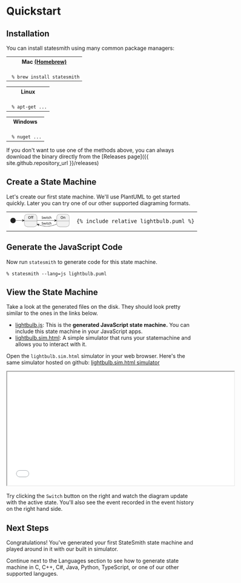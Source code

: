 # Quickstart


## Installation

You can install statesmith using many common package managers:

<table>
<tr><th>
Mac <a target="_blank" href="https://brew.sh">(Homebrew)</a>
</th></tr>
<tr><td>
<code>
 % brew install statesmith
</code>
</td></tr>
</table>

<table>
<tr><th>
Linux
</th></tr>
<tr><td>
<code>
 % apt-get ...
</code>
</td></tr>
</table>

<table>
<tr><th>
Windows
</th></tr>
<tr><td>
<code>
 % nuget ...
</code>
</td></tr>
</table>



If you don't want to use one of the methods above, you can always download the binary directly from the [Releases page]({{ site.github.repository_url }}/releases)


## Create a State Machine

Let's create our first state machine. We'll use PlantUML to get started quickly. Later you can try one of our other supported diagraming formats.

<table>
<tr>
<td>

<img src="lightbulb.svg">

</td>
<td>
<pre>
{% include_relative lightbulb.puml %}
</pre>
</td>
</tr>
</table>

## Generate the JavaScript Code

Now run `statesmith` to generate code for this state machine.

```
% statesmith --lang=js lightbulb.puml
```

## View the State Machine

Take a look at the generated files on the disk. They should look pretty similar to the ones in the links below.

* [lightbulb.js](lightbulb.js): This is the **generated JavaScript state machine.** You can include this state machine in your JavaScript apps.
* [lightbulb.sim.html](lightbulb.sim.html): A simple simulator that runs your statemachine and allows you to interact with it.

Open the `lightbulb.sim.html` simulator in your web browser. Here's the same simulator hosted on github: [lightbulb.sim.html simulator](lightbulb.sim.html)


<iframe height="300" width="600" src="lightbulb.sim.html"></iframe>

Try clicking the `Switch` button on the right and watch the diagram update with the active state. You'll also see the event recorded in the event history on the right hand side.


## Next Steps

Congratulations! You've generated your first StateSmith state machine and played around in it with our built in simulator.

Continue next to the Languages section to see how to generate state machine in C, C++, C#, Java, Python, TypeScript, or one of our other supported languges. 
